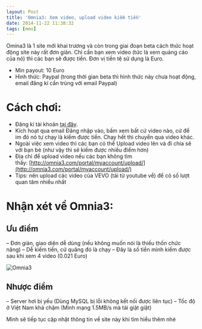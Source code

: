 ```yaml
---
layout: Post
title: 'Omnia3: Xem video, upload video kiếm tiền'
date: 2014-11-22 11:38:32
tags: [mmo]
---
```


Omina3 là 1 site mới khai trương và còn trong giai đoạn beta cách thức hoạt động site này rất đơn giản. Chỉ cần bạn xem video (tức là xem quảng cáo của nó) thì các bạn sẽ được tiền. Đơn vị tiền tệ sử dụng là Euro.

- Min payout: 10 Euro
- Hình thức: Paypal (trong thời gian beta thì hình thức này chưa hoạt động, email đăng kí cần trùng với email Paypal)

# Cách chơi:

- Đăng kí tài khoản [tại đây](http://khoanguyen.me/link/omina3).
- Kích hoạt qua email Đăng nhập vào, bấm xem bất cứ video nào, cứ để im đó nó tự chạy là kiếm được tiền. Chạy hết thì chuyển qua video khác.
- Ngoài việc xem video thì các bạn có thể Upload video lên và đi chia sẽ với bạn bè (như vậy thì sẽ kiếm được nhiều điểm hơn)
- Địa chỉ để upload video nếu các bạn không tìm thấy: [http://omnia3.com/portal/myaccount/upload/](http://omnia3.com/portal/myaccount/upload/)
- Tips: nên upload các video của VEVO (tải từ youtube về) để có số lượt quan tâm nhiều nhất

# Nhận xét về Omnia3:

## Ưu điểm

– Đơn giản, giao diện dễ dùng (nếu không muốn nói là thiếu thốn chức năng)
– Dễ kiếm tiền, cứ quăng đó là chạy
– Đây là số tiền mình kiếm được sau khi xem 4 video (0.021 Euro)

![Omnia3](http://res.cloudinary.com/khoanguyen/image/upload/v1420479702/Screenshot_11_zh1cgh.jpg)

## Nhược điểm

– Server hơi bị yếu (Dùng MySQL bị lỗi không kết nối được liên tục)
– Tốc độ ở Việt Nam khá chậm (Mình mạng 1.5MB/s mà tải giật giật)

Mình sẽ tiếp tục cập nhật thông tin về site này khi tìm hiểu thêm nhé
